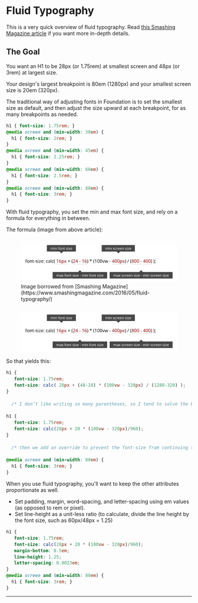 ﻿<title class="hide">Styleguide: Fluid Typography</title><br>

# Fluid Typography

This is a very quick overview of fluid typography. Read [this Smashing Magazine article](https://www.smashingmagazine.com/2016/05/fluid-typography/) if you want more in-depth details.

<div class="callout large">
  <div class="callout background-gray">
    <h2>The Goal</h2>
    <p class="flex-up">You want an H1 to be 28px (or 1.75rem) at smallest screen and 48px  (or 3rem) at largest size.</p>
    <p class="flex-up">Your design's largest breakpoint is 80em (1280px) and your smallest screen size is 20em (320px).</p>
  </div>
</div>

The traditional way of adjusting fonts in Foundation is to set the smallest size as default, and then adjust the size upward at each breakpoint, for as many breakpoints as needed.

```css
h1 { font-size: 1.75rem; }
@media screen and (min-width: 30em) {  
  h1 { font-size: 2rem; }
}
@media screen and (min-width: 45em) {  
  h1 { font-size: 2.25rem; }
}
@media screen and (min-width: 60em) {  
  h1 { font-size: 2.5rem; }
}
@media screen and (min-width: 80em) {  
  h1 { font-size: 3rem; }
}
```

With fluid typography, you set the min and max font size, and rely on a formula for everything in between.
 
The formula (image from above article):

<div class="row">
  <div class="column medium-9 large-7 xlarge-5 medium-centered">
    <figure>
    <a  aria-controls="formulaImage" data-open="formulaImage" class="modal-launch"><img alt="Image of a function: calc(16px + (24 - 16) * (100vw - 400px) / (800 - 400))" src="files/advanced-calc-800-opt.png"></a>
    <figcaption>Image borrowed from [Smashing Magazine](https://www.smashingmagazine.com/2016/05/fluid-typography/) </figcaption>
    </figure>
  </div>
</div>
<div class="reveal overlay-image" id="formulaImage" data-reveal>
  <div class="modal-content">
    <figure>
      <img class="no-border" src="files/advanced-calc-800-opt.png" alt="Image of a function: calc(16px + (24 - 16) * (100vw - 400px) / (800 - 400))">
    </figure>
  </div>
</div>

So that yields this:

```css
h1 {
   font-size: 1.75rem; 
   font-size: calc( 28px + (48-28) * (100vw - 320px) / (1280-320) ); 
}

  /* I don’t like writing so many parentheses, so I tend to solve the basic math parts that don’t include ‘px’ or ‘vw’ */

h1 {
   font-size: 1.75rem; 
   font-size: calc(28px + 20 * (100vw - 320px)/960); 
}

  /* then we add an override to prevent the font-size from continuing to grow when the viewport is greater than our max-width. */

@media screen and (min-width: 80em) { 
  h1 { font-size: 3rem; }  
}
```

When you use fluid typography, you'll want to keep the other attributes proportionate as well.
- Set padding, margin, word-spacing, and letter-spacing using em values (as opposed to rem or pixel).
- Set line-height as a unit-less ratio (to calculate, divide the line height by the font size, such as 60px/48px = 1.25)

```css
h1 {
   font-size: 1.75rem; 
   font-size: calc(28px + 20 * (100vw - 320px)/960); 
   margin-bottom: 0.5em;
   line-height: 1.25;
   letter-spacing: 0.0023em;
}
@media screen and (min-width: 80em) { 
  h1 { font-size: 3rem; }  
}
```

---